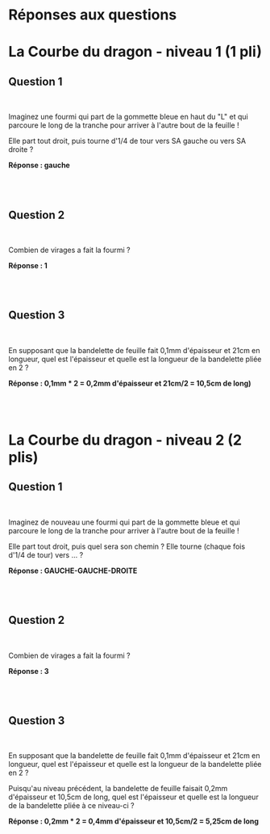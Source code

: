 # Réponses aux questions

# La Courbe du dragon - niveau 1 (1 pli)

## Question 1

<br>

Imaginez une fourmi qui part de la gommette bleue en haut du "L" et qui parcoure le long de la tranche pour arriver à l'autre bout de la feuille !

Elle part tout droit, puis tourne d'1/4 de tour vers SA gauche ou vers SA droite ?

**Réponse : gauche**

<br><br>

## Question 2

<br>

Combien de virages a fait la fourmi ?

**Réponse : 1**

<br><br>

## Question 3

<br>

En supposant que la bandelette de feuille fait 0,1mm d'épaisseur et 21cm en longueur, quel est l'épaisseur et quelle est la longueur de la bandelette pliée en 2 ?

**Réponse : 0,1mm * 2 = 0,2mm d'épaisseur et 21cm/2 = 10,5cm de long)**

<br><br>

# La Courbe du dragon - niveau 2 (2 plis)

## Question 1

<br>

Imaginez de nouveau une fourmi qui part de la gommette bleue et qui parcoure le long de la tranche pour arriver à l'autre bout de la feuille !

Elle part tout droit, puis quel sera son chemin ? Elle tourne (chaque fois d'1/4 de tour) vers ... ?

**Réponse : GAUCHE-GAUCHE-DROITE**

<br><br>

## Question 2

<br>

Combien de virages a fait la fourmi ?

**Réponse : 3**

<br><br>

## Question 3

<br>

En supposant que la bandelette de feuille fait 0,1mm d'épaisseur et 21cm en longueur, quel est l'épaisseur et quelle est la longueur de la bandelette pliée en 2 ?

Puisqu'au niveau précédent, la bandelette de feuille faisait 0,2mm d'épaisseur et 10,5cm de long, quel est l'épaisseur et quelle est la longueur de la bandelette pliée à ce niveau-ci ?

**Réponse : 0,2mm * 2 = 0,4mm d'épaisseur et 10,5cm/2 = 5,25cm de long**

<br><br>


